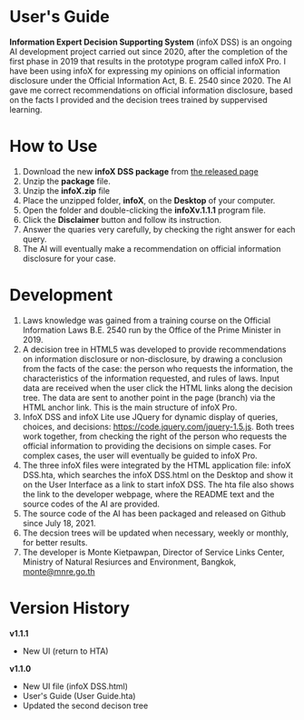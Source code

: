 # User's Guide
**Information Expert Decision Supporting System** (infoX DSS) is an ongoing AI development project carried out since 2020, after the completion of the first phase in 2019 that results in the prototype program called infoX Pro. I have been using infoX for expressing my opinions on official information disclosure under the Official Information Act, B. E. 2540 since 2020. The AI gave me correct recommendations on official information disclosure, based on the facts I provided and the decision trees trained by suppervised learning.

# How to Use
1. Download the new **infoX DSS package** from <a href="https://github.com/Kietpawpan/infoX/releases">the released page</a>
2. Unzip the **package** file. 
3. Unzip the **infoX.zip** file
4. Place the unzipped folder, **infoX**, on the **Desktop** of your computer.
5. Open the folder and double-clicking the **infoXv.1.1.1** program file.
6. Click the **Disclaimer** button and follow its instruction.
7. Answer the quaries very carefully, by checking the right answer for each query. 
8. The AI will eventually make a recommendation on official information disclosure for your case. 

# Development
1. Laws knowledge was gained from a training course on the Official Information Laws B.E. 2540 run by the Office of the Prime Minister in 2019.
3. A decision tree in HTML5 was developed to provide recommendations on information disclosure or non-disclosure, by drawing a conclusion from the facts of the case: the person who requests the information, the characteristics of the information requested, and rules of laws. Input data are received when the user click the HTML links along the decision tree. The data are sent to another point in the page (branch) via the HTML anchor link. This is the  main structure of infoX Pro.
4. InfoX DSS and infoX Lite use JQuery for dynamic display of queries, choices, and decisions: https://code.jquery.com/jquery-1.5.js. Both trees work together, from checking the right of the person who requests the official information to providing the decisions on simple cases. For complex cases, the user will eventually be guided to infoX Pro.
5. The three infoX files were integrated by the HTML application file: infoX DSS.hta, which searches the infoX DSS.html on the Desktop and show it on the User Interface as a link to start infoX DSS. The hta file also shows the link to the developer webpage, where the README text and the source codes of the AI are provided.
6. The source code of the AI has been packaged and released on Github since July 18, 2021.
7. The decsion trees will be updated when necessary, weekly or monthly, for better results.
8. The developer is Monte Kietpawpan, Director of Service Links Center, Ministry of Natural Resiurces and Environment, Bangkok, monte@mnre.go.th

# Version History
**v1.1.1**
- New UI (return to HTA)

**v1.1.0**
- New UI file (infoX DSS.html)
- User's Guide (User Guide.hta)
- Updated the second decison tree
